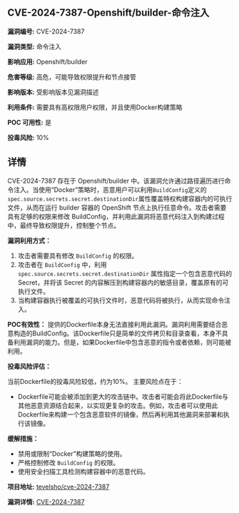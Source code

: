 ## CVE-2024-7387-Openshift/builder-命令注入

**漏洞编号:** CVE-2024-7387

**漏洞类型:** 命令注入

**影响应用:** Openshift/builder

**危害等级:** 高危，可能导致权限提升和节点接管

**影响版本:** 受影响版本见漏洞描述

**利用条件:** 需要具有高权限用户权限，并且使用Docker构建策略

**POC 可用性:** 是

**投毒风险:** 10%

## 详情

CVE-2024-7387 存在于 Openshift/builder 中。该漏洞允许通过路径遍历进行命令注入。当使用“Docker”策略时，恶意用户可以利用`BuildConfig`定义的`spec.source.secrets.secret.destinationDir`属性覆盖特权构建容器内的可执行文件，从而在运行 builder 容器的 OpenShift 节点上执行任意命令。攻击者需要具有足够的权限来修改 BuildConfig，并利用此漏洞将恶意代码注入到构建过程中，最终导致权限提升，控制整个节点。

**漏洞利用方式：**

1.  攻击者需要具有修改 `BuildConfig` 的权限。
2.  攻击者在 `BuildConfig` 中，利用 `spec.source.secrets.secret.destinationDir` 属性指定一个包含恶意代码的 Secret，并将该 Secret 的内容解压到构建容器内的敏感目录，覆盖原有的可执行文件。
3.  当构建容器执行被覆盖的可执行文件时，恶意代码将被执行，从而实现命令注入。

**POC有效性：**
提供的Dockerfile本身无法直接利用此漏洞。漏洞利用需要结合恶意构造的BuildConfig。该Dockerfile只是简单的文件拷贝和目录查看，本身不具备利用漏洞的能力。但是，如果Dockerfile中包含恶意的指令或者依赖，则可能被利用。

**投毒风险评估：**

当前Dockerfile的投毒风险较低，约为10%。 主要风险点在于：

*   Dockerfile可能会被添加到更大的攻击链中。攻击者可能会将此Dockerfile与其他恶意资源结合起来，以实现更复杂的攻击。例如，攻击者可以使用此Dockerfile来构建一个包含恶意软件的镜像，然后再利用其他漏洞来部署和执行该镜像。

**缓解措施：**

*   禁用或限制“Docker”构建策略的使用。
*   严格控制修改 `BuildConfig` 的权限。
*   使用安全扫描工具检测构建容器中的恶意代码。

**项目地址:** [tevelsho/cve-2024-7387](https://github.com/tevelsho/cve-2024-7387)

**漏洞详情:** [CVE-2024-7387](https://nvd.nist.gov/vuln/detail/CVE-2024-7387)